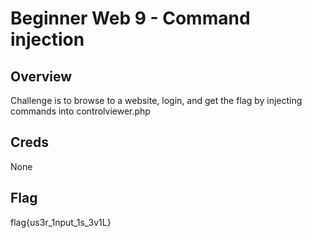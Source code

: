 # Beginner Web 9 - Command injection

## Overview 

Challenge is to browse to a website, login, and get the flag by injecting commands into controlviewer.php

## Creds

None

## Flag

flag{us3r_1nput_1s_3v1L}
